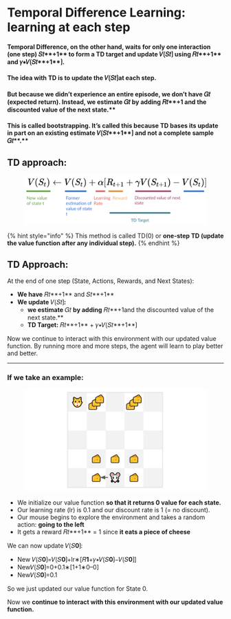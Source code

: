 # Temporal Difference Learning: learning at each step

#### **Temporal Difference, on the other hand, waits for only one interaction (one step)** 𝑆𝑡**+1** to form a TD target and update 𝑉⟮𝑆𝑡⟯ using 𝑅𝑡**+1**​ and 𝛾∗𝑉⟮𝑆𝑡**+1**⟯.

#### The idea with **TD is to update the** 𝑉⟮𝑆𝑡⟯**at each step.**

#### But because we didn’t experience an entire episode, we don’t have 𝐺𝑡 (expected return). Instead, **we estimate** 𝐺𝑡 **by adding** 𝑅𝑡**+1 and the discounted value of the next state.**

#### This is called bootstrapping. It’s called this **because TD bases its update in part on an existing estimate** 𝑉⟮𝑆𝑡**+1**⟯ **and not a complete sample** 𝐺𝑡**​.**

## **TD approach:**

<figure><img src="../../.gitbook/assets/TD-3.png" alt=""><figcaption></figcaption></figure>

{% hint style="info" %}
This method is called TD(0) or **one-step TD (update the value function after any individual step).**
{% endhint %}

## TD Approach:

At the end of one step (State, Actions, Rewards, and Next States):

* **We have** 𝑅𝑡**+1**​ and 𝑆𝑡**+1**
* **We update** 𝑉⟮𝑆𝑡⟯**:**
  * **we estimate** 𝐺𝑡 **by adding** 𝑅𝑡**+1and the discounted value of the next state.**
  * **TD Target:** 𝑅𝑡**+1**​ + 𝛾∗𝑉⟮𝑆𝑡**+1**⟯

Now we continue to interact with this environment with our updated value function. By running more and more steps, the agent will learn to play better and better.

***

### If we take an example:

<figure><img src="../../.gitbook/assets/TD-2.png" alt=""><figcaption></figcaption></figure>

* We initialize our value function **so that it returns 0 value for each state.**
* Our learning rate (lr) is 0.1 and our discount rate is 1 (= no discount).
* Our mouse begins to explore the environment and takes a random action: **going to the left**
* It gets a reward 𝑅𝑡**+1**​ = 1 since **it eats a piece of cheese**

We can now update 𝑉⟮𝑆**0**⟯:

* New 𝑉⟮𝑆**0**⟯=𝑉⟮𝑆**0**⟯+lr∗\[𝑅**1**​+𝛾∗𝑉⟮𝑆**0**⟯−𝑉⟮𝑆**0**⟯]
* New𝑉⟮𝑆**0**⟯=0+0.1∗\[1+1∗0–0]
* New𝑉⟮𝑆**0**⟯=0.1

So we just updated our value function for State 0.

Now we **continue to interact with this environment with our updated value function.**
